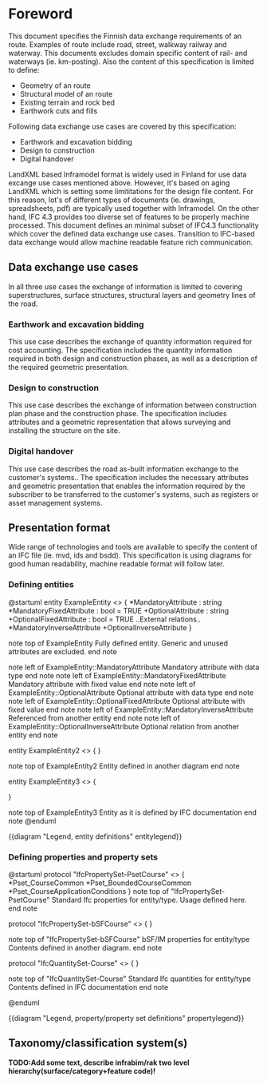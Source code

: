 # Foreword

This document specifies the Finnish data exchange requirements of an route.
Examples of route include road, street, walkway railway and waterway.
This documents excludes domain specific content of rail- and waterways (ie. km-posting). 
Also the content of this specification is limited to define:

- Geometry of an route
- Structural model of an route
- Existing terrain and rock bed
- Earthwork cuts and fills

Following data exchange use cases are covered by this specification:

- Earthwork and excavation bidding
- Design to construction
- Digital handover

LandXML based Inframodel format is widely used in Finland for use data excange use cases mentioned above.
However, it's based on aging LandXML which is setting some limititations for the design file content. 
For this reason, lot's of different types of documents (ie. drawings, spreadsheets, pdf) are typically used together with Inframodel.
On the other hand, IFC 4.3 provides too diverse set of features to be properly machine processed.
This document defines an minimal subset of IFC4.3 functionality which cover the defined data exchange use cases. 
Transition to IFC-based data exchange would allow machine readable feature rich communication.

## Data exchange use cases

In all three use cases the exchange of information is limited to covering superstructures, surface structures, structural layers and geometry lines of the road.

### Earthwork and excavation bidding

This use case describes the exchange of quantity information required for cost accounting. The specification includes the quantity information required in both design and construction phases, as well as a description of the required geometric presentation.

### Design to construction

This use case describes the exchange of information between construction plan phase and the construction phase. The specification includes attributes and a geometric representation that allows surveying and installing the structure on the site.

### Digital handover
This use case describes the road as-built information exchange to the customer's systems.. The specification includes the necessary attributes and geometric presentation that enables the information required by the subscriber to be transferred to the customer's systems, such as registers or asset management systems. 

## Presentation format

Wide range of technologies and tools are available to specify the content of an IFC file (ie. mvd, ids and bsdd).
This specification is using diagrams for good human readability, machine readable format will follow later.

### Defining entities

@startuml
entity ExampleEntity <<DefinedInThisDiagram>>
{
  *MandatoryAttribute : string
  *MandatoryFixedAttribute : bool = TRUE
  +OptionalAttribute : string
  +OptionalFixedAttribute : bool = TRUE
  ..External relations..
  *MandatoryInverseAttribute
  +OptionalInverseAttribute
}

note top of ExampleEntity
    Fully defined entity. 
    Generic and unused attributes are excluded.
end note

note left of ExampleEntity::MandatoryAttribute
    Mandatory attribute with data type
end note
note left of ExampleEntity::MandatoryFixedAttribute
    Mandatory attribute with fixed value
end note
note left of ExampleEntity::OptionalAttribute
    Optional attribute with data type
end note
note left of ExampleEntity::OptionalFixedAttribute
    Optional attribute with fixed value
end note
note left of ExampleEntity::MandatoryInverseAttribute
    Referenced from another entity
end note
note left of ExampleEntity::OptionalInverseAttribute
    Optional relation from another entity
end note

entity ExampleEntity2 <<DefinedInAnotherDiagram>>
{
}

note top of ExampleEntity2
    Entity defined in another diagram
end note

entity ExampleEntity3 <<UndefinedEntity>>
{

}

note top of ExampleEntity3 
    Entity as it is defined by IFC documentation
end note
@enduml

{{diagram "Legend, entity definitions" entitylegend}}

### Defining properties and property sets

@startuml
protocol "IfcPropertySet-PsetCourse" <<DefinedInThisDiagram>>
{
    *Pset_CourseCommon
    *Pset_BoundedCourseCommon
    *Pset_CourseApplicationConditions
}
note top of "IfcPropertySet-PsetCourse"
    Standard Ifc properties for entity/type.
    Usage defined here.
end note


protocol "IfcPropertySet-bSFCourse" <<DefinedInAnotherDiagram>>
{
}

note top of "IfcPropertySet-bSFCourse"
    bSF/IM properties  for entity/type
    Contents defined in another diagram.
end note

protocol "IfcQuantitySet-Course" <<UndefinedEntity>>
{
}

note top of "IfcQuantitySet-Course"
    Standard Ifc quantities for entity/type
    Contents defined in IFC documentation
end note

@enduml

{{diagram "Legend, property/property set definitions" propertylegend}}

## Taxonomy/classification system(s)

**TODO:Add some text, describe infrabim/rak two level hierarchy(surface/category+feature code)!**

